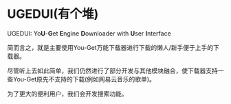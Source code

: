 # UGEDUI(有个堆)

UGEDUI: Yo**U**-**G**et **E**ngine **D**ownloader with **U**ser **I**nterface

简而言之，就是主要使用You-Get万能下载器进行下载的懒人/新手便于上手的下载器。

尽管听上去如此简单，我们仍然进行了部分开发与其他模块融合，使下载器支持一些You-Get原先不支持的下载(例如网易云音乐的歌单)。

为了更大的便利用户，我们会开发搜索功能。
